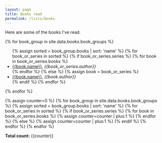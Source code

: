```yaml
---
layout: page
title: Books read
permalink: /lists/books
---
```


<p>Here are some of the books I've read.</p>

{% for book_group in site.data.books.book_groups %}
  <ul class="nav">
    {% assign sorted = book_group.books | sort: 'name' %}
    {% for book_or_series in sorted %}
      {% if book_or_series.series %}
        {% for book in book_or_series.books %}
          <li>
            <a href="{{book.amazon_link}}">{{book.name}}</a>,
            <i class="no-wrap">{{book_or_series.author}}</i>
          </li>
        {% endfor %}
      {% else %}
        {% assign book = book_or_series %}
        <li class="{{class}}">
          <a href="{{book.amazon_link}}">{{book.name}}</a>,
          <i class="no-wrap">{{book.author}}</i>
        </li>
      {% endif %}
    {% endfor %}
  </ul>
{% endfor %}

{% assign counter=0 %}
{% for book_group in site.data.books.book_groups %}
  {% assign sorted = book_group.books | sort: 'name' %}
  {% for book_or_series in sorted %}
    {% if book_or_series.series %}
      {% for book in book_or_series.books %}
        {% assign counter=counter | plus:1 %}
      {% endfor %}
    {% else %}
      {% assign counter=counter | plus:1 %}
    {% endif %}
  {% endfor %}
{% endfor %}

<p><b>Total count:</b> {{counter}}</p>
